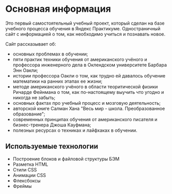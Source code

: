 # Основная информация

Это первый самостоятельный учебный проект, который сделан на базе учебного процесса обучения в Яндекс Практикуме. Одностраничный сайт с информацией о том, как необходимо учиться и познавать новое.

Сайт рассказывает об:
* основных проблемах в обучении;
* пяти практик техники обучения от американского учёного и профессора инженерного дела в Оклендском университете Барбара Энн Оакли;
* истории профессора Оакли о том, как трудно ей давалось обучение математики на ранних этапах ее жизни;
* методе американского учёного в области теоритической физики Ричарде Фейнмана о том, как по-настоящему выучить что угодно и никогда не забыть;
* основных фактах про учебный процесс и мозговую деятельность;
* авторской книге Салман Хана "Весь мир - школа. Преобразованное образование";
* современных принципах обучения от американского писателя и бизнес-тренера Джоша Кауфмана;
* полезных ресурсах о техниках и лайфхаках в обучении.

## Используемые технологии

* Построение блоков и файловой структуры БЭМ
* Разметка HTML
* Стили CSS
* Анимации CSS
* Флексбоксы
* Фреймы


